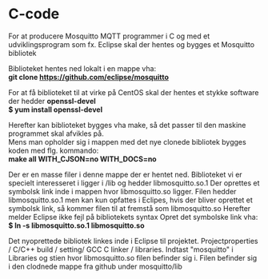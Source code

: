# C-code

For at producere Mosquitto MQTT programmer i C og med et udviklingsprogram som fx. Eclipse skal der hentes og bygges et Mosquitto bibliotek <br>

Biblioteket hentes ned lokalt i en mappe vha: <br>
**git clone https://github.com/eclipse/mosquitto**

For at få biblioteket til at virke på CentOS skal der hentes et stykke software der hedder **openssl-devel** <br>
**$ yum install openssl-devel**

Herefter kan biblioteket bygges vha make, så det passer til den maskine programmet skal afvikles på. <br>
Mens man opholder sig i mappen med det nye clonede bibliotek bygges koden med flg. kommando: <br>
**make all WITH_CJSON=no WITH_DOCS=no**

Der er en masse filer i denne mappe der er hentet ned. 
Biblioteket vi er specielt interesseret i ligger i /lib og hedder libmosquitto.so.1
Der oprettes et symbolsk link inde i mappen hvor libmosquitto.so ligger. 
Filen hedder libmosquitto.so.1 men kan kun opfattes i Eclipes, hvis der bliver oprettet et symbolsk link, så kommer filen til at fremstå som libmosquitto.so 
Herefter melder Eclipse ikke fejl på bibliotekets syntax
Opret det symbolske link vha: <br>
**$ ln -s libmosquitto.so.1 libmosquitto.so**


Det nyoprettede bibliotek linkes inde i Eclipse til projektet.
Projectproperties /  C/C++ build / setting/ GCC C linker / libraries.
Indtast "mosquitto" i Libraries og stien hvor libmosquitto.so filen befinder sig i. 
Filen befinder sig i den clodnede mappe fra github under mosquitto/lib


